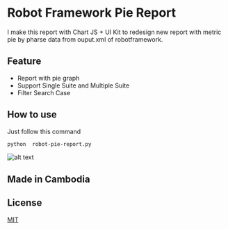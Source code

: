 # Robot Framework Pie Report

I make this report with Chart JS + UI Kit to redesign new report with 
metric pie by pharse data from ouput.xml of robotframework.
## Feature
- Report with pie graph
- Support Single Suite and Multiple Suite
- Filter Search Case
## How to use

Just follow this command

```bash
python  robot-pie-report.py
```
![alt 
text](https://github.com/sidarakeo/robotframework-pie-report/blob/master/Capture.PNG?raw=true)
## Made in Cambodia
## License
[MIT](https://choosealicense.com/licenses/mit/)
